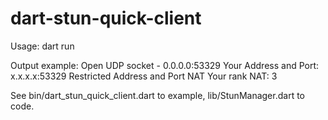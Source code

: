 # dart-stun-quick-client

Usage:
  dart run
  
Output example:
  Open UDP socket - 0.0.0.0:53329
  Your Address and Port: x.x.x.x:53329
  Restricted Address and Port NAT
  Your rank NAT: 3

See bin/dart_stun_quick_client.dart to example,
lib/StunManager.dart to code.
